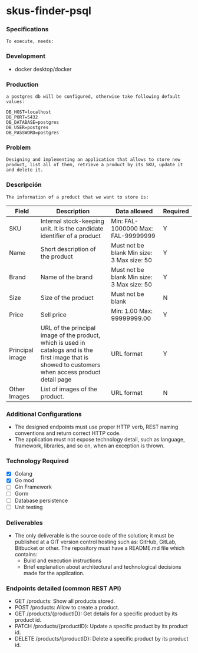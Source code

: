 # skus-finder-psql

### Specifications
``To execute, needs:``

### Development
- docker desktop/docker

### Production
``a postgres db will be configured, otherwise take following default values:``
````shell
DB_HOST=localhost
DB_PORT=5432
DB_DATABASE=postgres
DB_USER=postgres
DB_PASSWORD=postgres
````

### Problem

``Designing and implementing an application that allows to store new product, list all of them, retrieve a product by its SKU, update it and delete it.
``

### Descripción

``The information of a product that we want to store is: ``

| Field           | Description                                                                                                                                             | Data allowed                                                | Required |
|-----------------|---------------------------------------------------------------------------------------------------------------------------------------------------------|-------------------------------------------------------------|----------|
| SKU             | Internal stock-keeping unit. It is the candidate identifier of a product                                                                                | Min: FAL-1000000 Max: FAL-99999999                          | Y        |
| Name            | Short description of the product                                                                                                                        | Must not be blank Min size: 3 Max size: 50                  | Y        |
| Brand           | Name of the brand                                                                                                                                       | Must not be blank Min size: 3 Max size: 50                  | Y        |
| Size            | Size of the product                                                                                                                                     | Must not be blank                                           | N        |
| Price           | Sell price                                                                                                                                              | Min: 1.00                                  Max: 99999999.00 | Y        |
| Principal image | URL of the principal image of the product, which is used in catalogs and is the first image that is showed to customers when access product detail page | URL format                                                  | Y        |
| Other Images    | List of images of the product.                                                                                                                          | URL format                                                  | N        |


### Additional Configurations

- The designed endpoints must use proper HTTP verb, REST naming conventions and return correct HTTP code.
- The application must not expose technology detail, such as language, framework, libraries, and so on, when an exception is thrown.

### Technology Required

- [x] Golang
- [x] Go mod
- [ ] Gin Framework
- [ ] Gorm
- [ ] Database persistence
- [ ] Unit testing

### Deliverables

- The only deliverable is the source code of the solution; it must be published at a GIT version control hosting such as: GitHub, GitLab, Bitbucket or other. The repository must have a
  README.md file which contains:
  - Build and execution instructions
  - Brief explanation about architectural and technological decisions made for the application.


### Endpoints detailed (common REST API)

- GET /products: Show all products stored.
- POST /products: Allow to create a product.
- GET /products/{productID}: Get details for a specific product by its product id.
- PATCH /products/{productID}: Update a specific product by its product id.
- DELETE /products/{productID}: Delete a specific product by its product id.
    